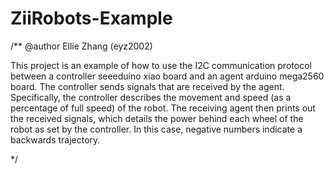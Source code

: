 # ZiiRobots-Example
/**
@author Ellie Zhang (eyz2002)

This project is an example of how to use the I2C communication protocol between a controller seeeduino xiao board and an agent arduino mega2560 board.
The controller sends signals that are received by the agent. Specifically, the controller describes the movement and speed (as a percentage of full speed) of the robot.
The receiving agent then prints out the received signals, which details the power behind each wheel of the robot as set by the controller. In this case, negative numbers indicate a backwards trajectory. 

*/
